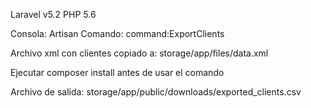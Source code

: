 Laravel v5.2
PHP 5.6

Consola: Artisan
Comando: command:ExportClients

Archivo xml con clientes copiado a: storage/app/files/data.xml

Ejecutar composer install antes de usar el comando

Archivo de salida: storage/app/public/downloads/exported_clients.csv

